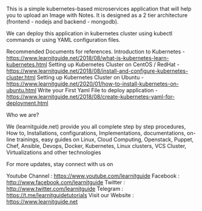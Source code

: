This is a simple kubernetes-based microservices application that will help you to upload an Image with Notes. It is designed as a 2 tier architecture (frontend - nodejs and backend - mongodb).

We can deploy this application in kubernetes cluster using kubectl commands or using YAML configuration files.

Recommended Documents for references.
Introduction to Kubernetes - https://www.learnitguide.net/2018/08/what-is-kubernetes-learn-kubernetes.html
Setting up Kubernetes Cluster on CentOS / RedHat - https://www.learnitguide.net/2018/08/install-and-configure-kubernetes-cluster.html
Setting up Kubernetes Cluster on Ubuntu - https://www.learnitguide.net/2020/01/how-to-install-kubernetes-on-ubuntu.html
Write your First Yaml File to deploy application - https://www.learnitguide.net/2018/08/create-kubernetes-yaml-for-deployment.html

Who we are?

We (learnitguide.net) provide you all complete step by step procedures, How to, Installations, configurations, Implementations, documentations, on-line trainings, easy guides on Linux, Cloud Computing, Openstack, Puppet, Chef, Ansible, Devops, Docker, Kubernetes, Linux clusters, VCS Cluster, Virtualizations and other technologies

For more updates, stay connect with us on

Youtube Channel : https://www.youtube.com/learnitguide
Facebook : http://www.facebook.com/learnitguide
Twitter : http://www.twitter.com/learnitguide
Telegram : https://t.me/learnitguidetutorials
Visit our Website : https://www.learnitguide.net

